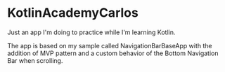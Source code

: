 # KotlinAcademyCarlos

Just an app I'm doing to practice while I'm learning Kotlin.

The app is based on my sample called NavigationBarBaseApp with the addition of MVP pattern and a custom behavior of the Bottom Navigation Bar when scrolling.
